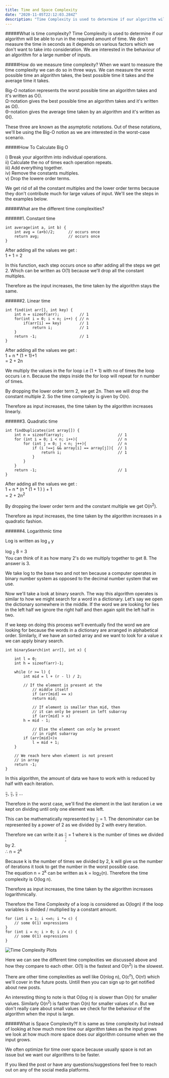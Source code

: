 ```yaml
---
title: Time and Space Complexity
date: "2020-11-05T22:12:03.284Z"
description: "Time Complexity is used to determine if our algorithm will be able to run in the required amount of time. We don't measure the time in seconds as it depends on various factors like..."
---
```


#####What is time complexity?
Time Complexity is used to determine if our algorithm will be able to run in the required amount of time. We don't measure the time in seconds as it depends on various factors which we don't want to take into consideration. We are interested in the behaviour of an algorithm for a large number of inputs.

#####How do we measure time complexity?
When we want to measure the time complexity we can do so in three ways. We can measure the worst possible time an algorithm takes, the best possible time it takes and the average time it takes.

Big-O notation represents the worst possible time an algorithm takes and it's written as O().\
Ω-notation gives the best possible time an algorithm takes and it's written as Ω().\
Θ-notation gives the average time taken by an algorithm and it's written as Θ().

These three are known as the asymptotic notations. Out of these notations, we'll be using the Big-O notion as we are interested in the worst-case scenario.

#####How To Calculate Big O

i\) Break your algorithm into individual operations.\
ii\) Calculate the no of times each operation repeats.\
iii\) Add everything together.\
iv\) Remove the constants multiples.\
v\) Drop the lowere order terms.

We get rid of all the constant multiples and the lower order terms because they don't contribute much for large values of input. We'll see the steps in the examples below.

#####What are the different time complexities?

######1. Constant time

```
int average(int a, int b) {
    int avg = (a+b)/2;      // occurs once
    return avg;             // occurs once
}
```

After adding all the values we get :\
1 + 1 = 2

In this function, each step occurs once so after adding all the steps we get 2. Which can be written as O(1) because we'll drop all the constant multiples.

Therefore as the input increases, the time taken by the algorithm stays the same.

######2. Linear time

```
int find(int arr[], int key) {
    int n = sizeof(arr);         // 1
    for(int i = 0; i < n; i++) { // n
        if(arr[i] == key)        // 1
            return i;            // 1
    }
    return -1;                   // 1
}
```

After adding all the values we get :\
1 + n \* (1 + 1)+1\
= 2 + 2n

We multiply the values in the for loop i.e (1 + 1) with no of times the loop occurs i.e n. Because the steps inside the for loop will repeat for n number of times.

By dropping the lower order term 2, we get 2n. Then we will drop the constant multiple 2. So the time complexity is given by O(n).

Therefore as input increases, the time taken by the algorithm increases linearly.

######3. Quadratic time

```
int findDuplicates(int array[]) {
    int n = sizeof(array);                        // 1
    for (int i = 0; i < n; i++){                  // n
        for (int j = 0; j < n; j++){              // n
            if (i !==j && array[i] == array[j]){  // 1
                return i;                         // 1
            }
        }
    }
    return -1;                                    // 1
}
```

After adding all the values we get :\
1 + n \* (n \* (1 + 1 ) ) + 1\
= 2 + 2n<sup>2</sup>

By dropping the lower order term and the constant multiple we get O(n<sup>2</sup>).

Therefore as input increases, the time taken by the algorithm increases in a quadratic fashion.

######4. Logarithmic time

Log is written as log<sub> x</sub> y

log<sub> 2</sub> 8 = 3\
You can think of it as how many 2's do we multiply together to get 8. The answer is 3.

We take log to the base two and not ten because a computer operates in binary number system as opposed to the decimal number system that we use.

Now we'll take a look at binary search. The way this algorithm operates is similar to how we might search for a word in a dictionary. Let's say we open the dictionary somewhere in the middle. If the word we are looking for lies in the left half we ignore the right half and then again split the left half in two.

If we keep on doing this process we'll eventually find the word we are looking for because the words in a dictionary are arranged in alphabetical order. Similarly, if we have an sorted array and we want to look for a value x we can apply binary search.

```
int binarySearch(int arr[], int x) {

    int l = 0;
    int h = sizeof(arr)-1;

    while (r >= l) {
        int mid = l + (r - l) / 2;

        // If the element is present at the
            // middle itself
            if (arr[mid] == x)
            return mid;

            // If element is smaller than mid, then
            // it can only be present in left subarray
            if (arr[mid] > x)
        h = mid - 1;

            // Else the element can only be present
            // in right subarray
    	if (arr[mid]<)x
    		l = mid + 1;
    }

    // We reach here when element is not present
    // in array
    return -1;
}
```

In this algorithm, the amount of data we have to work with is reduced by half with each iteration.

<math><mfrac><mi>n</mi><mi>2</mi></mfrac></math>, <math><mfrac><mi>n</mi><mi>4</mi></mfrac></math>, <math><mfrac><mi>n</mi><mi>8</mi></mfrac></math> ...

Therefore in the worst case, we'll find the element in the last iteration i.e we kept on dividing until only one element was left.

This can be mathematically represented by <math><mfrac><mi>n</mi><mi>n</mi></mfrac></math> = 1. The denominator can be represented by a power of 2 as we divided by 2 with every iteration.

Therefore we can write it as <math><mfrac><mi>n</mi><mi>2<sup>k</sup></mi></mfrac></math> = 1 where k is the number of times we divided by 2.\
∴ n = 2<sup>k</sup>

Because k is the number of times we divided by 2, k will give us the number of iterations it took to get the number in the worst possible case.\
The equation n = 2<sup>k</sup> can be written as k = log<sub>2</sub>(n). Therefore the time complexity is O(log n).

Therefore as input increases, the time taken by the algorithm increases logarithmically.

Therefore the Time Complexity of a loop is considered as O(logn) if the loop variables is divided / multiplied by a constant amount.

```
for (int i = 1; i <=n; i *= c) {
    // some O(1) expressions
}
for (int i = n; i > 0; i /= c) {
    // some O(1) expressions
}
```

![Time Complexity Plots](./time-complexity.png)

Here we can see the different time complexities we discussed above and how they compare to each other. O(1) is the fastest and O(n<sup>2</sup>) is the slowest.

There are other time complexities as well like O(nlog n), O(c<sup>n</sup>), O(n!) which we'll cover in the future posts. Untill then you can sign up to get notified about new posts.

An interesting thing to note is that O(log n) is slower than O(n) for smaller values. Similarly O(n<sup>2</sup>) is faster than O(n) for smaller values of n. But we don't really care about small values we check for the behaviour of the algorithm when the input is large.

#####What is Space Complexity?f
It is same as time complexity but instead of looking at how much more time our algorithm takes as the input grows we look at how much more space does our algorithm consume when we the input grows.

We often optimize for time over space because usually space is not an issue but we want our algorithms to be faster.

If you liked the post or have any questions/suggestions feel free to reach out on any of the social media platforms.
